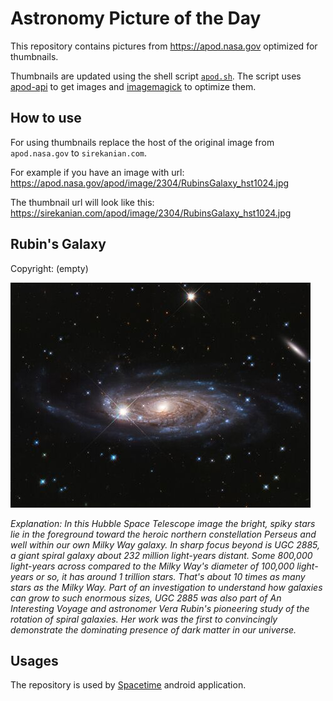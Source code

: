 # Astronomy Picture of the Day

This repository contains pictures from https://apod.nasa.gov optimized for thumbnails.

Thumbnails are updated using the shell script [`apod.sh`](apod.sh). The script
uses [apod-api](https://github.com/nasa/apod-api) to get images and [imagemagick](https://imagemagick.org) to
optimize them.

## How to use

For using thumbnails replace the host of the original image from `apod.nasa.gov` to `sirekanian.com`.

For example if you have an image with url:<br>
https://apod.nasa.gov/apod/image/2304/RubinsGalaxy_hst1024.jpg

The thumbnail url will look like this:<br>
https://sirekanian.com/apod/image/2304/RubinsGalaxy_hst1024.jpg

## Rubin's Galaxy

Copyright: (empty)

[![the picture of the day][1]][2]

_Explanation: In this Hubble Space Telescope image the bright, spiky stars lie in the foreground toward the heroic northern constellation Perseus and well within our own Milky Way galaxy. In sharp focus beyond is UGC 2885, a giant spiral galaxy about 232 million light-years distant. Some 800,000 light-years across compared to the Milky Way's diameter of 100,000 light-years or so, it has around 1 trillion stars. That's about 10 times as many stars as the Milky Way. Part of an investigation to understand how galaxies can grow to such enormous sizes, UGC 2885 was also part of An Interesting Voyage and astronomer Vera Rubin's pioneering study of the rotation of spiral galaxies. Her work was the first to convincingly demonstrate the dominating presence of dark matter in our universe._

## Usages

The repository is used by [Spacetime][3] android application.

[1]: image/2304/RubinsGalaxy_hst1024.jpg

[2]: https://apod.nasa.gov/apod/image/2304/RubinsGalaxy_hst1024.jpg

[3]: https://github.com/sirekanian/spacetime
